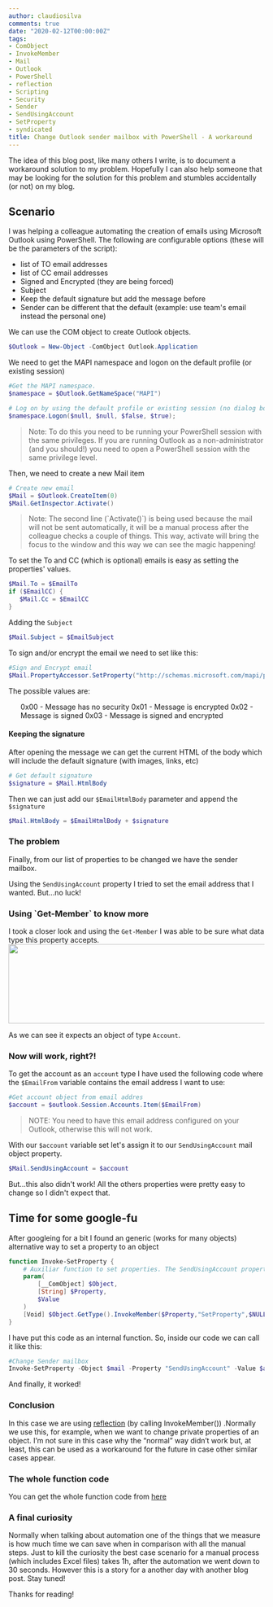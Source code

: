 ```yaml
---
author: claudiosilva
comments: true
date: "2020-02-12T00:00:00Z"
tags:
- ComObject
- InvokeMember
- Mail
- Outlook
- PowerShell
- reflection
- Scripting
- Security
- Sender
- SendUsingAccount
- SetProperty
- syndicated
title: Change Outlook sender mailbox with PowerShell - A workaround
---
```

The idea of this blog post, like many others I write, is to document a workaround solution to my problem. Hopefully I can also help someone that may be looking for the solution for this problem and stumbles accidentally (or not) on my blog.

<h2>Scenario</h2>

I was helping a colleague automating the creation of emails using Microsoft Outlook using PowerShell. The following are configurable options (these will be the parameters of the script):

<ul>
    <li>list of TO email addresses</li>
    <li>list of CC email addresses</li>
    <li>Signed and Encrypted (they are being forced)</li>
    <li>Subject</li>
    <li>Keep the default signature but add the message before</li>
    <li>Sender can be different that the default (example: use team's email instead the personal one)</li>
</ul>

We can use the COM object to create Outlook objects.

``` powershell
$Outlook = New-Object -ComObject Outlook.Application
```

We need to get the MAPI namespace and logon on the default profile (or existing session)
``` powershell
#Get the MAPI namespace.
$namespace = $Outlook.GetNameSpace("MAPI")

# Log on by using the default profile or existing session (no dialog box).
$namespace.Logon($null, $null, $false, $true);
```

<blockquote>Note: To do this you need to be running your PowerShell session with the same privileges. If you are running Outlook as a non-administrator (and you should!) you need to open a PowerShell session with the same privilege level.</blockquote>

Then, we need to create a new Mail item
``` powershell
# Create new email
$Mail = $Outlook.CreateItem(0)
$Mail.GetInspector.Activate()
```

<blockquote>Note: The second line (`Activate()`) is being used because the mail will not be sent automatically, it will be a manual process after the colleague checks a couple of things. This way, activate will bring the focus to the window and this way we can see the magic happening!</blockquote>

To set the To and CC (which is optional) emails is easy as setting the properties' values.
``` powershell
$Mail.To = $EmailTo
if ($EmailCC) {
   $Mail.Cc = $EmailCC
}
```

Adding the `Subject`
``` powershell
$Mail.Subject = $EmailSubject
```

To sign and/or encrypt the email we need to set like this:
``` powershell
#Sign and Encrypt email
$Mail.PropertyAccessor.SetProperty("http://schemas.microsoft.com/mapi/proptag/0x6E010003", 0x03)
```
The possible values are:

<ul>
0x00 - Message has no security
0x01 - Message is encrypted
0x02 - Message is signed
0x03 - Message is signed and encrypted
</ul>

<h4>Keeping the signature</h4>

After opening the message we can get the current HTML of the body which will include the default signature (with images, links, etc)
``` powershell
# Get default signature
$signature = $Mail.HtmlBody
```

Then we can just add our `$EmailHtmlBody` parameter and append the `$signature`
``` powershell
$Mail.HtmlBody = $EmailHtmlBody + $signature
```

<h3>The problem</h3>

Finally, from our list of properties to be changed we have the sender mailbox.

Using the `SendUsingAccount` property I tried to set the email address that I wanted. But...no luck!

<h3>Using `Get-Member` to know more</h3>

I took a closer look and using the `Get-Member` I was able to be sure what data type this property accepts.
<img src="https://claudioessilva.github.io/img/2020/02/sendingusingaccount_datatype.png" alt="" width="515" height="156" class="aligncenter size-full wp-image-1908" />

As we can see it expects an object of type `Account`.

<h3>Now will work, right?!</h3>

To get the account as an `account` type I have used the following code where the `$EmailFrom` variable contains the email address I want to use:
``` powershell
#Get account object from email addres
$account = $outlook.Session.Accounts.Item($EmailFrom)
```

<blockquote>NOTE: You need to have this email address configured on your Outlook, otherwise this will not work.</blockquote>

With our `$account` variable set let's assign it to our `SendUsingAccount` mail object property.
``` powershell
$Mail.SendUsingAccount = $account
```

But...this also didn't work!
All the others properties were pretty easy to change so I didn't expect that.

<h2>Time for some google-fu</h2>

After googleing for a bit I found an generic (works for many objects) alternative way to set a property to an object

``` powershell
function Invoke-SetProperty {
    # Auxiliar function to set properties. The SendUsingAccount property wouldn't be set in a different way
    param(
        [__ComObject] $Object,
        [String] $Property,
        $Value
    )
    [Void] $Object.GetType().InvokeMember($Property,"SetProperty",$NULL,$Object,$Value)
}
```

I have put this code as an internal function. So, inside our code we can call it like this:
``` powershell
#Change Sender mailbox
Invoke-SetProperty -Object $mail -Property "SendUsingAccount" -Value $account
```

And finally, it worked!

<h3>Conclusion</h3>

In this case we are using <a href="https://docs.microsoft.com/en-us/dotnet/csharp/programming-guide/concepts/reflection" rel="noopener" target="_blank">reflection</a> (by calling InvokeMember()) .Normally we use this, for example, when we want to change private properties of an object. I’m not sure in this case why the “normal” way didn’t work but, at least, this can be used as a workaround for the future in case other similar cases appear.

<h3>The whole function code</h3>

You can get the whole function code from <a href="https://gist.github.com/ClaudioESSilva/dfaf1de2e5da88fca1e59f70edd7f4ae" rel="noopener" target="_blank">here</a>

<h3>A final curiosity</h3>

Normally when talking about automation one of the things that we measure is how much time we can save when in comparison with all the manual steps. Just to kill the curiosity the best case scenario for a manual process (which includes Excel files) takes 1h, after the automation we went down to 30 seconds. However this is a story for a another day with another blog post. Stay tuned!

Thanks for reading!
